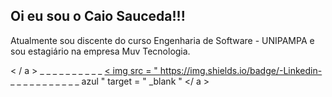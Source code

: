 ## Oi eu sou o Caio Sauceda!!!
Atualmente sou discente do curso Engenharia de Software - UNIPAMPA e sou estagiário na empresa Muv Tecnologia.

< / a > _ _ _ _ _ _ _ _ _ _ <a href = " https://www.linkedin.com/in/caio-sauceda-6120ab263/ " target = " _blank " > < img src = " https://img.shields.io/badge/-Linkedin- _ _ _ _ _ _ _ _ _ _ _ azul " target = " _blank " </ a >
